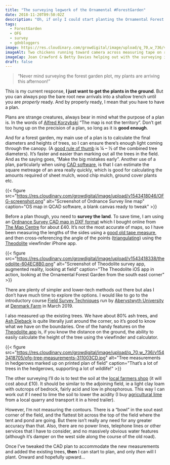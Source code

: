 ```yaml
---
title: "The surveying legwork of the Ornamental #ForestGarden"
date: 2018-11-20T09:50:02Z
description: "Oh, if only I could start planting the Ornamental Forest Garden straight away. But no. I need to survey the land before I make my Cunning Plan, before I get to the joy of planting."
tags: 
  - ForestGarden
  - OFG
  - survey
  - gdnbloggers
image: https://res.cloudinary.com/growdigital/image/upload/q_70,w_736/v1542316696/chickens-measuring-ofg.jpg
imageAlt: Two chickens running toward camera across measuring tape on rough cut field
imageCap: Joan Crawford & Betty Davies helping out with the surveying in the Ornamental Forest Garden. Soooo helpful…
draft: false
---
```


> “Never mind surveying the forest garden plot, my plants are arriving this afternoon!”

This is my current response, **I just want to get the plants in the ground**. But you can always pop the bare root new arrivals into a shallow trench until you are _properly_ ready. And by properly ready, I mean that you have to have a plan.

Plans are strange creatures, always bear in mind what the purpose of a plan is. In the words of [Alfred Korzybski](https://en.wikipedia.org/wiki/Alfred_Korzybski) “The map is not the territory”. Don’t get too hung up on the precision of a plan, so long as it is **good enough**. 

And for a forest garden, my main use of a plan is to calculate the final diameters and heights of trees, so I can ensure there’s enough light coming through the canopy. (A [good rule of thumb](https://www.forestgarden.wales/blog/course-notes-2016/#spacing) is ¼ – ½ of the combined tree diameters). It’s faster and easier than marking out all the trees in the field. And as the saying goes, “Make the big mistakes early”. Another use of a plan, particularly when using [CAD software](https://qcad.org), is that I can estimate the square metreage of an area really quickly, which is good for calculating the amounts required of sheet mulch, wood chip mulch, ground cover plants etc.

{{< figure src="https://res.cloudinary.com/growdigital/image/upload/v1543418046/OFG-screenshot.png" alt="Screenshot of Ordnance Survey line map" caption="OS map in QCAD software, a blank canvas ready to tweak" >}}

Before a plan though, you need to **survey the land**. To save time, I am using an [Ordnance Survey CAD map in DXF format](https://www.ordnancesurvey.co.uk) which I bought online from [The Map Centre](https://www.themapcentre.com) for about £40. It’s not the most accurate of maps, so I have been measuring the lengths of the sides using a [good old tape measure](https://amzn.to/2DOEM3D), and then cross-referencing the angle of the points ([triangulating](https://en.wikipedia.org/wiki/Triangulation)) using the [Theodolite](http://hrtapps.com/theodolite/) viewfinder iPhone app.

{{< figure src="https://res.cloudinary.com/growdigital/image/upload/v1543418338/theodolite-604EC8B0.png" alt="Screenshot of Theodolite survey app, augmented reality, looking at field" caption="The Theodolite iOS app in action, looking at the Ornamental Forest Garden from the south east corner" >}}

There are plenty of simpler and lower-tech methods out there but alas I don’t have much time to explore the options. I would like to go to the introductory course [Field Survey Techniques](https://wales.permaculture.org.uk/education/course/field-survey-techniques) run by [Aberystwyth University](https://www.aber.ac.uk/en/lifelong-learning/) at [Denmark Farm](https://www.denmarkfarm.org.uk) in March 2019.

I also measured up the existing trees. We have about 80% ash trees, and [Ash Dieback](https://www.woodlandtrust.org.uk/visiting-woods/tree-diseases-and-pests/key-threats/ash-dieback/) is quite literally just around the corner, so it’s good to know what we have on the boundaries. One of the handy features on the [Theodolite app](http://hrtapps.com/theodolite/) is, if you know the distance on the ground, the ability to easily calculate the height of the tree using the viewfinder and calculator. 

{{< figure src="https://res.cloudinary.com/growdigital/image/upload/q_70,w_736/v1543418705/ofg-tree-measurements-311003CD.jpg" alt="Tree measurements in hedgerows marked up on printed plan of field" caption="That’s a lot of trees in the hedgerows, supporting a lot of wildlife!" >}}

The other surveying I’ll do is to test the soil at the [local farmers shop](http://www.ccfagri.co.uk) (it will cost about £10). It should be similar to the adjoining field, ie a light clay loam with outcrops of bedrock, fairly acid and low in phosphorous. This way I can work out if I need to lime the soil to lower the acidity (I buy [agricultural lime](https://en.wikipedia.org/wiki/Agricultural_lime) from a local quarry and transport it in a hired trailer).

However, I’m not measuring the contours. There is a “bowl” in the sout east corner of the field, and the flattest bit across the top of the field where the tent and pond are going. But there isn’t really any need for any greater accuracy than that. Also, there are no power lines, telephone lines or other services that I have to consider, and no massively obvious water features (although it’s damper on the west side along the course of the old road).

Once I’ve tweaked the CAD plan to accommodate the new measurements and added the existing trees, **then** I can start to plan, and only _then_ will I plant. Onward and hopefully upward…
